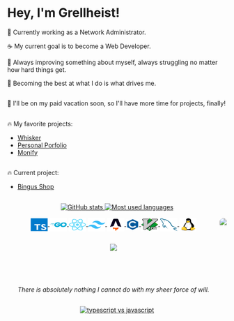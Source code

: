 # Hey, I'm Grellheist!

🐧 Currently working as a Network Administrator.

☕ My current goal is to become a Web Developer.

💪 Always improving something about myself, always struggling no matter how hard things get.

🗿 Becoming the best at what I do is what drives me.

##

🙌 I'll be on my paid vacation soon, so I'll have more time for projects, finally!

##

🔥 My favorite projects:
* <a href="https://github.com/Grellheist/whisker">Whisker</a>
* <a href="https://github.com/Grellheist/portfolio-v2">Personal Porfolio</a>
* <a href="https://github.com/Grellheist/monify">Monify</a>

##

🔥 Current project:

* <a href="https://github.com/Grellheist/bingus-shop">Bingus Shop</a>

##

<div align="center">
  <a href="https://github.com/Grellheist">
  <img height="180em" src="https://github-readme-stats-grellheist.vercel.app/api?username=grellheist&theme=tokyonight&show_icons=true&count_private=true" alt="GitHub stats" />
  <img height="180em" src="https://github-readme-stats-grellheist.vercel.app/api/top-langs/?username=grellheist&layout=compact&hide=shell,tex,scss,ejs,css,html,lua&theme=tokyonight" alt="Most used languages"/>
</div>
<div style="display: inline_block" align="center"><br>
  <a href="https://github.com/Grellheist"><img align="right" height="165" style="border-radius:50px;" src="https://streak-stats.demolab.com?user=grellheist&theme=tokyonight&hide_border=true)](https://git.io/streak-stats)" /></a>
  <a href="https://www.typescriptlang.org/">
  <img align="center" height="30" width="40" src="https://raw.githubusercontent.com/devicons/devicon/1119b9f84c0290e0f0b38982099a2bd027a48bf1/icons/typescript/typescript-plain.svg"/>
  </a>
  <a href="https://go.dev/">
  <img href="www.google.com" align="center" height="30" width="40" src="https://github.com/devicons/devicon/blob/master/icons/go/go-original-wordmark.svg"/>
  </a>
  <a href="https://react.dev/">
  <img align="center" height="30" width="40" src="https://github.com/devicons/devicon/blob/master/icons/react/react-original.svg"/>
  </a>
  <a href="https://tailwindcss.com/">
  <img align="center" height="30" width="40" src="https://github.com/devicons/devicon/blob/master/icons/tailwindcss/tailwindcss-plain.svg"/>
  </a>
  <a href="https://astro.build/">
  <img align="center" height="30" width="40" src="https://github.com/devicons/devicon/blob/develop/icons/astro/astro-original.svg"/>
  </a>
  <a href="https://en.wikipedia.org/wiki/C_(programming_language)">
  <img align="center" height="25" width="30" src="https://raw.githubusercontent.com/devicons/devicon/1119b9f84c0290e0f0b38982099a2bd027a48bf1/icons/c/c-plain.svg"/>
  </a>
  <a href="https://neovim.io/">
  <img align="center" height="30" width="40" src="https://github.com/devicons/devicon/blob/develop/icons/vim/vim-original.svg"/>
  </a>
  <a href="https://www.mysql.com/">
  <img align="center" height="30" width="40" src="https://github.com/devicons/devicon/blob/develop/icons/mysql/mysql-original.svg"/>
  </a>
  <a href="https://archlinux.org/">
  <img align="center" height="30" width="40" src="https://raw.githubusercontent.com/devicons/devicon/master/icons/linux/linux-original.svg"/>
  </a>
 </div>
  
  ##
  
  <div align="center">
  <a href="https://www.codewars.com/users/Grellheist"><img src="https://www.codewars.com/users/Grellheist/badges/large"></a><br><br>
  </div>
  
  ##
  
  <div>
  <br>
  <p align="center"><i>There is absolutely nothing I cannot do with my sheer force of will.</i></p>
</div>

  ##
  
  <div align="center">
  <a href="https://github.com/Grellheist"><img src="https://pbs.twimg.com/media/F7ANundbQAAZgXE?format=jpg&name=medium" title="typescript vs javascript"/></a><div></div>
  </div>
                                                                  

